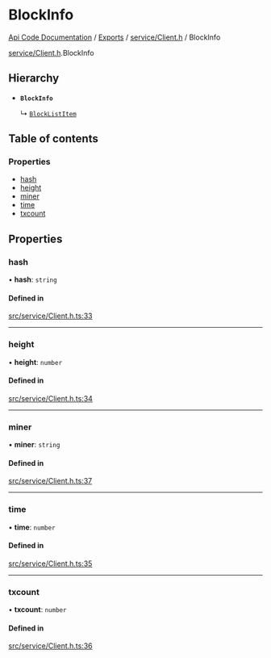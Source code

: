 # BlockInfo
 
[Api Code Documentation](../README.md) / [Exports](../modules.md) / [service/Client.h](../modules/service_Client_h.md) / BlockInfo

[service/Client.h](../modules/service_Client_h.md).BlockInfo

## Hierarchy

- **`BlockInfo`**

  ↳ [`BlockListItem`](service_Client_h.BlockListItem.md)

## Table of contents

### Properties

- [hash](service_Client_h.BlockInfo.md#hash)
- [height](service_Client_h.BlockInfo.md#height)
- [miner](service_Client_h.BlockInfo.md#miner)
- [time](service_Client_h.BlockInfo.md#time)
- [txcount](service_Client_h.BlockInfo.md#txcount)

## Properties

### hash

• **hash**: `string`

#### Defined in

[src/service/Client.h.ts:33](https://github.com/openkfw/TruBudget/blob/2e83742/api/src/service/Client.h.ts#L33)

___

### height

• **height**: `number`

#### Defined in

[src/service/Client.h.ts:34](https://github.com/openkfw/TruBudget/blob/2e83742/api/src/service/Client.h.ts#L34)

___

### miner

• **miner**: `string`

#### Defined in

[src/service/Client.h.ts:37](https://github.com/openkfw/TruBudget/blob/2e83742/api/src/service/Client.h.ts#L37)

___

### time

• **time**: `number`

#### Defined in

[src/service/Client.h.ts:35](https://github.com/openkfw/TruBudget/blob/2e83742/api/src/service/Client.h.ts#L35)

___

### txcount

• **txcount**: `number`

#### Defined in

[src/service/Client.h.ts:36](https://github.com/openkfw/TruBudget/blob/2e83742/api/src/service/Client.h.ts#L36)
